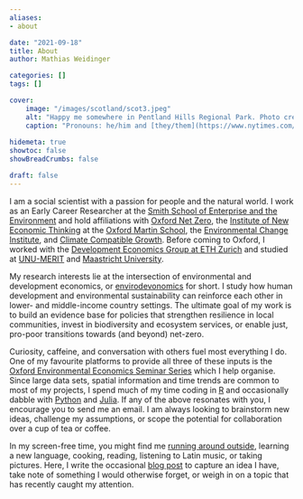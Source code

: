 ```yaml
---
aliases:
- about

date: "2021-09-18"
title: About
author: Mathias Weidinger

categories: []
tags: []

cover:
    image: "/images/scotland/scot3.jpeg"
    alt: "Happy me somewhere in Pentland Hills Regional Park. Photo credits to M. Tochukwu Christopher."
    caption: "Pronouns: he/him and [they/them](https://www.nytimes.com/2019/07/10/opinion/pronoun-they-gender.html)."
    
hidemeta: true
showtoc: false
showBreadCrumbs: false

draft: false
---
```


<!--I am a doctoral student at the University of Oxford's [Environmental Change Institute](https://www.eci.ox.ac.uk/). -->

I am a social scientist with a passion for people and the natural world. I work as an Early Career Researcher at the [Smith School of Enterprise and the Environment](https://www.smithschool.ox.ac.uk/) and hold affiliations with [Oxford Net Zero](https://netzeroclimate.org/), the [Institute of New Economic Thinking](https://www.inet.ox.ac.uk/people/mathias-weidinger/) at the [Oxford Martin School](https://www.oxfordmartin.ox.ac.uk/), the [Environmental Change Institute](https://www.eci.ox.ac.uk/), and [Climate Compatible Growth](https://climatecompatiblegrowth.com/). Before coming to Oxford, I worked with the [Development Economics Group at ETH Zurich](https://dec.ethz.ch/) and studied at [UNU-MERIT](https://www.merit.unu.edu/training/msc-in-public-policy-and-human-development/) and [Maastricht University](https://curriculum.maastrichtuniversity.nl/education/master/master-economic-and-financial-research-track-economic-financial-research).

My research interests lie at the intersection of environmental and development economics, or [envirodevonomics](https://www.aeaweb.org/articles?id=10.1257/jel.53.1.5) for short. I study how human development and environmental sustainability can reinforce each other in lower- and middle-income country settings. The ultimate goal of my work is to build an evidence base for policies that strengthen resilience in local communities, invest in biodiversity and ecosystem services, or enable just, pro-poor transitions towards (and beyond) net-zero.

Curiosity, caffeine, and conversation with others fuel most everything I do. One of my favourite platforms to provide all three of these inputs is the [Oxford Environmental Economics Seminar Series](https://www.economics.ox.ac.uk/event/environmental-economics) which I help organise. Since large data sets, spatial information and time trends are common to most of my projects, I spend much of my time coding in [R](https://www.r-project.org/) and occasionally dabble with [Python](https://www.python.org/) and [Julia](https://julialang.org/). If any of the above resonates with you, I encourage you to send me an email. I am always looking to brainstorm new ideas, challenge my assumptions, or scope the potential for collaboration over a cup of tea or coffee.

In my screen-free time, you might find me [running around outside](/images/ptrun.jpg), learning a new language, cooking, reading, listening to Latin music, or taking pictures. Here, I write the occasional [blog post](/post) to capture an idea I have, take note of something I would otherwise forget, or weigh in on a topic that has recently caught my attention.
